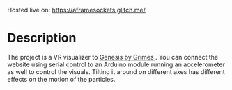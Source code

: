 Hosted live on: <a href="https://aframesockets.glitch.me/"> https://aframesockets.glitch.me/ </a>

# Description

The project is a VR visualizer to <a href="https://www.youtube.com/watch?v=1FH-q0I1fJY"> Genesis by Grimes </a>. You can connect the website using serial control to an Arduino module running an accelerometer as well to control the visuals. Tilting it around on different axes has different effects on the motion of the particles.


